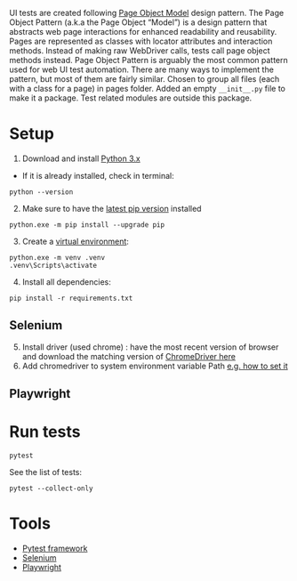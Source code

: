 
UI tests are created following [Page Object Model](https://www.lambdatest.com/blog/page-object-model-in-selenium-python/) design pattern.
The Page Object Pattern (a.k.a the Page Object “Model”) is a design pattern that abstracts web page interactions for enhanced readability and reusability. Pages are represented as classes with locator attributes and interaction methods. Instead of making raw WebDriver calls, tests call page object methods instead. Page Object Pattern is arguably the most common pattern used for web UI test automation. There are many ways to implement the pattern, but most of them are fairly similar.
Chosen to group all files (each with a class for a page) in pages folder. Added an empty `__init__.py` file to make it a package. Test related modules are outside this package.

# Setup

1. Download and install [Python 3.x](https://www.python.org/downloads/windows/)
- If it is already installed, check in terminal:

```
python --version
```

2. Make sure to have the [latest pip version](https://pip.pypa.io/en/stable/installation/) installed

```
python.exe -m pip install --upgrade pip
```

3. Create a [virtual environment](https://mothergeo-py.readthedocs.io/en/latest/development/how-to/venv-win.html):

```
python.exe -m venv .venv
.venv\Scripts\activate
```

4. Install all dependencies:

```
pip install -r requirements.txt
```


## Selenium

5. Install driver (used chrome) : have the most recent version of browser and download the matching version of [ChromeDriver here](https://sites.google.com/chromium.org/driver/)
6. Add chromedriver to system environment variable Path [e.g. how to set it](https://www.computerhope.com/issues/ch000549.htm)

## Playwright


# Run tests

```
pytest
```

See the list of tests:
```
pytest --collect-only
```

# Tools

- [Pytest framework](https://docs.pytest.org/en/6.2.x/#)
- [Selenium](https://selenium-python.readthedocs.io/index.html)
- [Playwright](https://playwright.dev/python/docs/intro)

